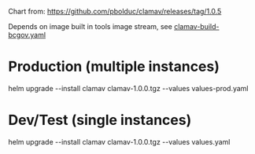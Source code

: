 Chart from: https://github.com/pbolduc/clamav/releases/tag/1.0.5

Depends on image built in tools image stream, see [clamav-build-bcgov.yaml](../../openshift/tools/build-configs/clamav-build-bcgov.yaml)

# Production (multiple instances)
helm upgrade --install clamav clamav-1.0.0.tgz --values values-prod.yaml

# Dev/Test (single instances)

helm upgrade --install clamav clamav-1.0.0.tgz --values values.yaml

